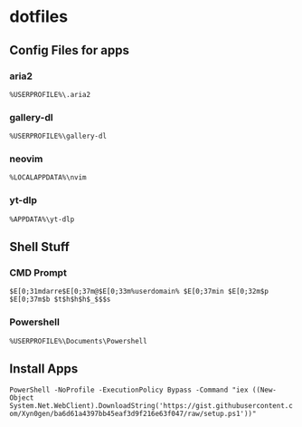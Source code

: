 # dotfiles

## Config Files for apps

### aria2
`%USERPROFILE%\.aria2`

### gallery-dl
`%USERPROFILE%\gallery-dl`

### neovim
`%LOCALAPPDATA%\nvim`

### yt-dlp
`%APPDATA%\yt-dlp`

## Shell Stuff

### CMD Prompt
```
$E[0;31mdarre$E[0;37m@$E[0;33m%userdomain% $E[0;37min $E[0;32m$p $E[0;37m$b $t$h$h$h$_$$$s
```

### Powershell
`%USERPROFILE%\Documents\Powershell`

## Install Apps

```PowerShell -NoProfile -ExecutionPolicy Bypass -Command "iex ((New-Object System.Net.WebClient).DownloadString('https://gist.githubusercontent.com/Xyn0gen/ba6d61a4397bb45eaf3d9f216e63f047/raw/setup.ps1'))"```
